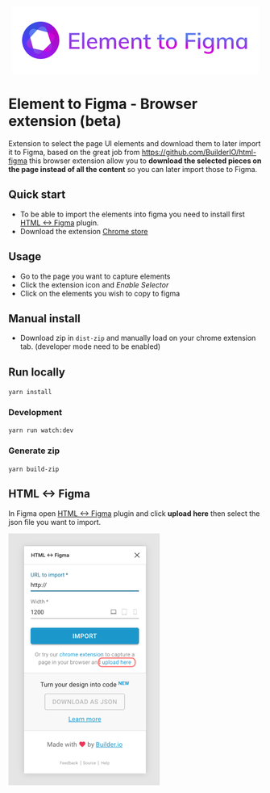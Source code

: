 <p align="center">
  <img alt="Element to Figma" src="https://github.com/octavioamu/element-to-figma/blob/main/src/popup/logo.png">  
</p>

# Element to Figma - Browser extension (beta)


Extension to select the page UI elements and download them to later import it to Figma, based on the great job from https://github.com/BuilderIO/html-figma this browser extension allow you to **download the selected pieces on the page instead of all the content** so you can later import those to Figma.

## Quick start
* To be able to import the elements into figma you need to install first [HTML <-> Figma](https://www.figma.com/community/plugin/747985167520967365) plugin.
* Download the extension [Chrome store](www.google.com)

## Usage
* Go to the page you want to capture elements
* Click the extension icon and *Enable Selector* 
* Click on the elements you wish to copy to figma

## Manual install
* Download zip in `dist-zip` and manually load on your chrome extension tab. (developer mode need to be enabled) 

## Run locally 
`yarn install`

### Development 
`yarn run watch:dev`

### Generate zip 
`yarn build-zip`


## HTML <-> Figma
In Figma open [HTML <-> Figma](https://www.figma.com/community/plugin/747985167520967365) plugin and click **upload here** then select the json file you want to import. 

![html to figma](docs/html-figma-example.png)
